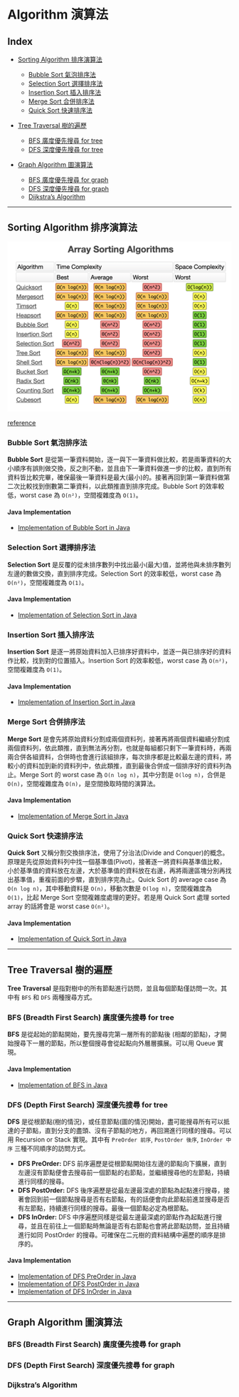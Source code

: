 # Algorithm 演算法

## Index
* [Sorting Algorithm 排序演算法](#sorting-algorithm-排序演算法)
    * [Bubble Sort 氣泡排序法](#bubble-sort-氣泡排序法)
    * [Selection Sort 選擇排序法](#selection-sort-選擇排序法)
    * [Insertion Sort 插入排序法](#insertion-sort-插入排序法)
    * [Merge Sort 合併排序法](#merge-sort-合併排序法)
    * [Quick Sort 快速排序法](#quick-sort-快速排序法)

* [Tree Traversal 樹的遍歷](#tree-traversal-樹的遍歷)
    * [BFS 廣度優先搜尋 for tree](#bfs-breadth-first-search-廣度優先搜尋-for-tree)
    * [DFS 深度優先搜尋 for tree](#dfs-depth-first-search-深度優先搜尋-for-tree)

* [Graph Algorithm 圖演算法](#graph-algorithm-圖演算法)
    * [BFS 廣度優先搜尋 for graph](#bfs-breadth-first-search-廣度優先搜尋-for-graph)
    * [DFS 深度優先搜尋 for graph](#dfs-depth-first-search-深度優先搜尋-for-graph)
    * [Dijkstra’s Algorithm](#dijkstras-algorithm)

---

## Sorting Algorithm 排序演算法

![Array Sorting Algorithms](/image/Array%20Sorting%20Algorithms.png)

[reference](https://www.bigocheatsheet.com)

### Bubble Sort 氣泡排序法
**Bubble Sort** 是從第一筆資料開始，逐一與下一筆資料做比較，若是兩筆資料的大小順序有誤則做交換，反之則不動，並且由下一筆資料做進一步的比較，直到所有資料皆比較完畢，確保最後一筆資料是最大(最小)的。接著再回到第一筆資料做第二次比較找到倒數第二筆資料，以此類推直到排序完成。Bubble Sort 的效率較低，worst case 為 `O(n²)`，空間複雜度為 `O(1)`。

#### **Java Implementation**

* [Implementation of Bubble Sort in Java](/implementation-java/src/sorting_algorithm/BubbleSort.java)

### Selection Sort 選擇排序法
**Selection Sort** 是反覆的從未排序數列中找出最小(最大)值，並將他與未排序數列左邊的數做交換，直到排序完成。Selection Sort 的效率較低，worst case 為 `O(n²)`，空間複雜度為 `O(1)`。

#### **Java Implementation**

* [Implementation of Selection Sort in Java](/implementation-java/src/sorting_algorithm/SelectionSort.java)

### Insertion Sort 插入排序法
**Insertion Sort** 是逐一將原始資料加入已排序好資料中，並逐一與已排序好的資料作比較，找到對的位置插入。Insertion Sort 的效率較低，worst case 為 `O(n²)`，空間複雜度為 `O(1)`。

#### **Java Implementation**

* [Implementation of Insertion Sort in Java](/implementation-java/src/sorting_algorithm/InsertionSort.java)

### Merge Sort 合併排序法
**Merge Sort** 是會先將原始資料分割成兩個資料列，接著再將兩個資料繼續分割成兩個資料列，依此類推，直到無法再分割，也就是每組都只剩下一筆資料時，再兩兩合併各組資料，合併時也會進行該組排序，每次排序都是比較最左邊的資料，將較小的資料加到新的資料列中，依此類推，直到最後合併成一個排序好的資料列為止。Merge Sort 的 worst case 為 `O(n log n)`，其中分割是 `O(log n)`，合併是 `O(n)`，空間複雜度為 `O(n)`，是空間換取時間的演算法。

#### **Java Implementation**

* [Implementation of Merge Sort in Java](/implementation-java/src/sorting_algorithm/MergeSort.java)

### Quick Sort 快速排序法
**Quick Sort** 又稱分割交換排序法，使用了分治法(Divide and Conquer)的概念。原理是先從原始資料列中找一個基準值(Pivot)，接著逐一將資料與基準值比較，小於基準值的資料放在左邊，大於基準值的資料放在右邊，再將兩邊區塊分別再找出基準值，重複前面的步驟，直到排序完為止。Quick Sort 的 average case 為 `O(n log n)`，其中移動資料是 `O(n)`，移動次數是 `O(log n)`，空間複雜度為 `O(1)`，比起 Merge Sort 空間複雜度處理的更好。若是用 Quick Sort 處理 sorted array 的話將會是 worst case `O(n²)`。

#### **Java Implementation**

* [Implementation of Quick Sort in Java](/implementation-java/src/sorting_algorithm/QuickSort.java)

---

## Tree Traversal 樹的遍歷
**Tree Traversal** 是指對樹中的所有節點進行訪問，並且每個節點僅訪問一次。其中有 `BFS` 和 `DFS` 兩種搜尋方式。

### BFS (Breadth First Search) 廣度優先搜尋 for tree
**BFS** 是從起始的節點開始，要先搜尋完第一層所有的節點後 (相鄰的節點)，才開始搜尋下一層的節點，所以整個搜尋會從起點向外層層擴展。可以用 Queue 實現。

#### **Java Implementation**

* [Implementation of BFS in Java](/implementation-java/src/tree_traversal/BFS.java)

### DFS (Depth First Search) 深度優先搜尋 for tree
**DFS** 是從根節點(樹的情況)，或任意節點(圖的情況)開始，盡可能搜尋所有可以抵達的子節點，直到分支的盡頭、沒有子節點的地方，再回溯進行同樣的搜尋。可以用 Recursion or Stack 實現。其中有 `PreOrder 前序`, `PostOrder 後序`, `InOrder 中序` 三種不同順序的訪問方式。

* **DFS PreOrder:** DFS 前序遍歷是從根節點開始往左邊的節點向下擴展，直到左邊沒有節點便會去搜尋前一個節點的右節點，並繼續搜尋他的左節點，持續進行同樣的搜尋。
* **DFS PostOrder:** DFS 後序遍歷是從最左邊最深處的節點為起點進行搜尋，接著會回到前一個節點搜尋是否有右節點，有的話便會向此節點前進並搜尋是否有左節點，持續進行同樣的搜尋。最後一個節點必定為根節點。
* **DFS InOrder:** DFS 中序遍歷同樣是從最左邊最深處的節點作為起點進行搜尋，並且在前往上一個節點時無論是否有右節點也會將此節點訪問，並且持續進行如同 PostOrder 的搜尋。可確保在二元樹的資料結構中遍歷的順序是排序的。

#### **Java Implementation**

* [Implementation of DFS PreOrder in Java](/implementation-java/src/tree_traversal/DFSPreOrder.java)
* [Implementation of DFS PostOrder in Java](/implementation-java/src/tree_traversal/DFSPostOrder.java)
* [Implementation of DFS InOrder in Java](/implementation-java/src/tree_traversal/DFSInOrder.java)

---

## Graph Algorithm 圖演算法


### BFS (Breadth First Search) 廣度優先搜尋 for graph


### DFS (Depth First Search) 深度優先搜尋 for graph


### Dijkstra’s Algorithm


